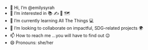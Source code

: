 - 👋 Hi, I’m @emilysyrah
- 👀 I’m interested in 📚 ✍️ 🤖 🗺️ 
- 🌱 I’m currently learning All The Things 💻
- 💞️ I’m looking to collaborate on impactful, SDG-related projects 🌍 
- 📫 How to reach me ...you will have to find out 😉
- 😄 Pronouns: she/her

<!---
emilysyrah/emilysyrah is a ✨ special ✨ repository because its `README.md` (this file) appears on your GitHub profile.
You can click the Preview link to take a look at your changes.
--->
